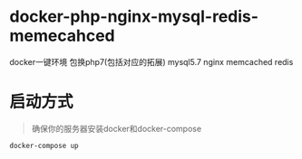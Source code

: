 # docker-php-nginx-mysql-redis-memecahced
docker一键环境 包换php7(包括对应的拓展) mysql5.7 nginx memcached redis
# 启动方式
> 确保你的服务器安装docker和docker-compose

```
docker-compose up
```
